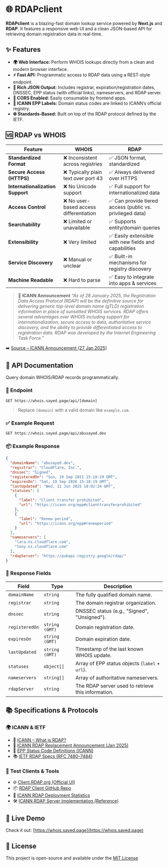 # 🌐 RDAPclient

**RDAPclient** is a blazing-fast domain lookup service powered by **Next.js** and **RDAP**. It features a responsive web UI and a clean JSON-based API for retrieving domain registration data in real-time.


## ✨ Features

* **🌍 Web Interface:** Perform WHOIS lookups directly from a clean and modern browser interface.
* **⚡ Fast API:** Programmatic access to RDAP data using a REST-style endpoint.
* **📄 Rich JSON Output:** Includes registrar, expiration/registration dates, DNSSEC, EPP status (with official links), nameservers, and RDAP server.
* **🔐 CORS Enabled:** Easily consumable by frontend apps.
* **📘 ICANN EPP Labels:** Domain status codes are linked to ICANN’s official registry.
* **🌐 Standards-Based:** Built on top of the RDAP protocol defined by the IETF.


## 🆚 RDAP vs WHOIS

| Feature                          | WHOIS                                  | RDAP                                                     |
| -------------------------------- | -------------------------------------- | -------------------------------------------------------- |
| **Standardized Format**          | ❌ Inconsistent across registries       | ✅ JSON format, standardized                              |
| **Secure Access (HTTPS)**        | ❌ Typically plain text over port 43    | ✅ Always delivered over HTTPS                            |
| **Internationalization Support** | ❌ No Unicode support                   | ✅ Full support for internationalized data                |
| **Access Control**               | ❌ No user-based access differentiation | ✅ Can provide tiered access (public vs. privileged data) |
| **Searchability**                | ❌ Limited or unavailable               | ✅ Supports entity/domain queries                         |
| **Extensibility**                | ❌ Very limited                         | ✅ Easily extensible with new fields and capabilities     |
| **Service Discovery**            | ❌ Manual or unclear                    | ✅ Built-in mechanisms for registry discovery             |
| **Machine Readable**             | ❌ Hard to parse                        | ✅ Easy to integrate into apps & services                 |


> 📝 **ICANN Announcement**
> *“As of 28 January 2025, the Registration Data Access Protocol (RDAP) will be the definitive source for delivering generic top-level domain name (gTLD) registration information in place of sunsetted WHOIS services. RDAP offers several advantages over WHOIS including support for internationalization, secure access to data, authoritative service discovery, and the ability to provide differentiated access to registration data. RDAP was developed by the Internet Engineering Task Force.”*

➡️ [Source – ICANN Announcement (27 Jan 2025)](https://www.icann.org/en/announcements/details/icann-update-launching-rdap-sunsetting-whois-27-01-2025-en)


## 📡 API Documentation

Query domain WHOIS/RDAP records programmatically.

### 🔗 Endpoint

```
GET https://whois.sayed.page/api/[domain]
```

> Replace `[domain]` with a valid domain like `example.com`.


### ✅ Example Request

```
GET https://whois.sayed.page/api/abusayed.dev
```


### 📦 Example Response

```json
{
  "domainName": "abusayed.dev",
  "registrar": "CloudFlare, Inc.",
  "dnssec": "Signed",
  "registeredOn": "Sun, 19 Sep 2021 15:18:19 GMT",
  "expiresOn": "Sat, 19 Sep 2026 15:18:19 GMT",
  "lastUpdated": "Wed, 11 Jun 2025 10:02:34 GMT",
  "statuses": [
    {
      "label": "Client transfer prohibited",
      "url": "https://icann.org/epp#clienttransferprohibited"
    },
    {
      "label": "Renew period",
      "url": "https://icann.org/epp#renewperiod"
    }
  ],
  "nameservers": [
    "lara.ns.cloudflare.com",
    "tony.ns.cloudflare.com"
  ],
  "rdapServer": "https://pubapi.registry.google/rdap/"
}
```


### 📘 Response Fields

| Field          | Type           | Description                                        |
| -------------- | -------------- | -------------------------------------------------- |
| `domainName`   | `string`       | The fully qualified domain name.                   |
| `registrar`    | `string`       | The domain registrar organization.                 |
| `dnssec`       | `string`       | DNSSEC status (e.g., "Signed", "Unsigned").        |
| `registeredOn` | `string (GMT)` | Domain registration date.                          |
| `expiresOn`    | `string (GMT)` | Domain expiration date.                            |
| `lastUpdated`  | `string (GMT)` | Timestamp of the last known WHOIS update.          |
| `statuses`     | `object[]`     | Array of EPP status objects (`label` + `url`).     |
| `nameservers`  | `string[]`     | Array of authoritative nameservers.                |
| `rdapServer`   | `string`       | The RDAP server used to retrieve this information. |


## 📚 Specifications & Protocols

### 🌍 ICANN & IETF

* 📜 [ICANN – What is RDAP?](https://www.icann.org/rdap)
* 📄 [ICANN RDAP Replacement Announcement (Jan 2025)](https://www.icann.org/en/announcements/details/icann-update-launching-rdap-sunsetting-whois-27-01-2025-en)
* 🧾 [EPP Status Code Definitions (ICANN)](https://www.icann.org/resources/pages/epp-status-codes-2014-06-16-en)
* 📚 [IETF RDAP Specs (RFC 7480–7484)](https://datatracker.ietf.org/doc/html/rfc7480)

### 🧪 Test Clients & Tools

* 🌐 [Client.RDAP.org (Official UI)](https://client.rdap.org/)
* 📦 [RDAP Client GitHub Repo](https://github.com/rdap-org/client.rdap.org)
* 🧪 [ICANN RDAP Deployment Statistics ](https://deployment.rdap.org/)
* 🛠️ [ICANN RDAP Server Implementation (Reference)](https://github.com/icann/icann-rdap)


## 🔗 Live Demo

Check it out: [https://whois.sayed.page](https://whois.sayed.page)


## 📄 License

This project is open-source and available under the [MIT License](LICENSE)
